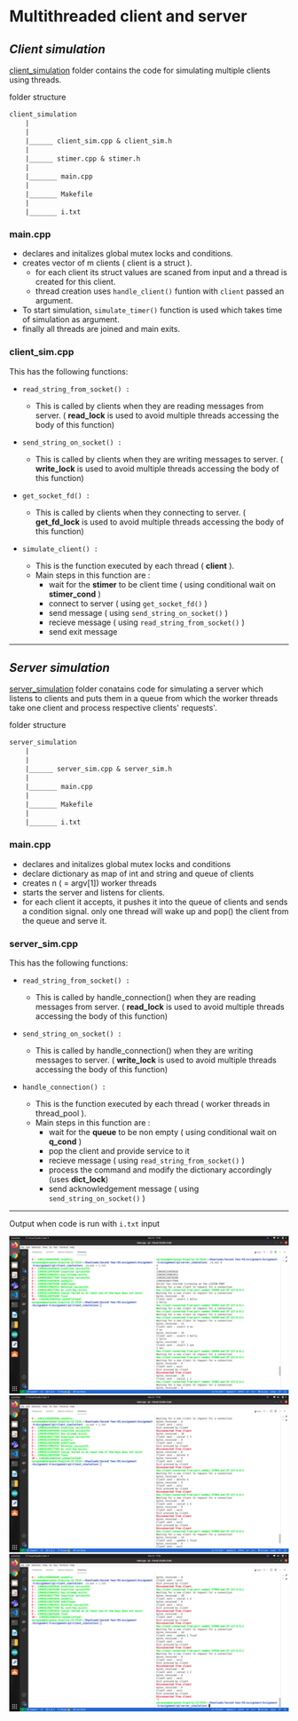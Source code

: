 # Multithreaded client and server

## ***Client simulation***
[client_simulation](client_simulation) folder contains the code for simulating multiple clients using threads.

folder structure

```
client_simulation
    |
    |
    |______ client_sim.cpp & client_sim.h
    |
    |______ stimer.cpp & stimer.h
    |
    |_______ main.cpp
    |
    |_______ Makefile
    |
    |_______ i.txt

```

### **main.cpp** 

- declares and initalizes global mutex locks and conditions.
- creates vector of m clients ( client is a struct ).
    - for each client its struct values are scaned from input and a thread is created for this client.
    - thread creation uses `handle_client()` funtion with `client` passed an argument.
- To start simulation, `simulate_timer()` function is used which takes time of simulation as argument.
- finally all threads are joined and main exits.

### **client_sim.cpp**

This has the following functions:
    
- `read_string_from_socket() :`
    - This is called by clients when they are reading messages from server. ( **read_lock** is used to avoid  multiple threads accessing the body of this function)
- `send_string_on_socket() :` 
    - This is called by clients when they are writing messages to server. ( **write_lock** is used to avoid  multiple threads accessing the body of this function)
- `get_socket_fd() :`
    - This is called by clients when they connecting to server. ( **get_fd_lock** is used to avoid  multiple threads accessing the body of this function)

- `simulate_client() :`
    - This is the function executed by each thread ( **client** ).
    - Main steps in this function are :
        - wait for the **stimer** to be client time ( using conditional wait on **stimer_cond** )
        - connect to server ( using `get_socket_fd()` )
        - send message    ( using `send_string_on_socket()` )
        - recieve message  ( using `read_string_from_socket()` )
        - send exit message 

---------

## ***Server simulation***

[server_simulation](server_simulation) folder conatains code for simulating a server which listens to clients and puts them in a queue from which the worker threads take one client and process respective clients' requests'.

folder structure

```
server_simulation
    |
    |
    |______ server_sim.cpp & server_sim.h
    |
    |_______ main.cpp
    |
    |_______ Makefile
    |
    |_______ i.txt

```

### **main.cpp**
- declares and initalizes global mutex locks and conditions
- declare dictionary as map of int and string and queue of clients
- creates n ( = argv[1]) worker threads
- starts the server and listens for clients.
- for each client it accepts, it pushes it into the queue of clients and sends a condition signal. only one thread will wake up and pop() the client from the queue and serve it.

### **server_sim.cpp**

This has the following functions:
    
- `read_string_from_socket() :`
    - This is called by handle_connection() when they are reading messages from server. ( **read_lock** is used to avoid  multiple threads accessing the body of this function)

- `send_string_on_socket() :` 
    - This is called by handle_connection() when they are writing messages to server. ( **write_lock** is used to avoid  multiple threads accessing the body of this function)

- `handle_connection() :`
    - This is the function executed by each thread ( worker threads in thread_pool ).
    - Main steps in this function are :
        - wait for the **queue** to be non empty ( using conditional wait on **q_cond** )
        - pop the client and provide service to it
        - recieve message  ( using `read_string_from_socket()` )
        - process the command and modify the dictionary accordingly (uses **dict_lock**)
        - send acknowledgement message ( using `send_string_on_socket()` )


-----------

Output when code is run with `i.txt` input

![alt text](img/1.png)
![alt text](img/2.png)
![alt text](img/3.png)